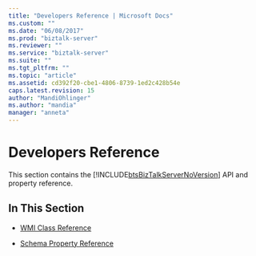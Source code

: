 ```yaml
---
title: "Developers Reference | Microsoft Docs"
ms.custom: ""
ms.date: "06/08/2017"
ms.prod: "biztalk-server"
ms.reviewer: ""
ms.service: "biztalk-server"
ms.suite: ""
ms.tgt_pltfrm: ""
ms.topic: "article"
ms.assetid: cd392f20-cbe1-4806-8739-1ed2c428b54e
caps.latest.revision: 15
author: "MandiOhlinger"
ms.author: "mandia"
manager: "anneta"
---
```

# Developers Reference
This section contains the [!INCLUDE[btsBizTalkServerNoVersion](../includes/btsbiztalkservernoversion-md.md)] API and property reference.  
  
## In This Section  
  
  
-   [WMI Class Reference](../core/wmi-class-reference.md)  
  
-   [Schema Property Reference](../core/schema-property-reference.md)  
  

  